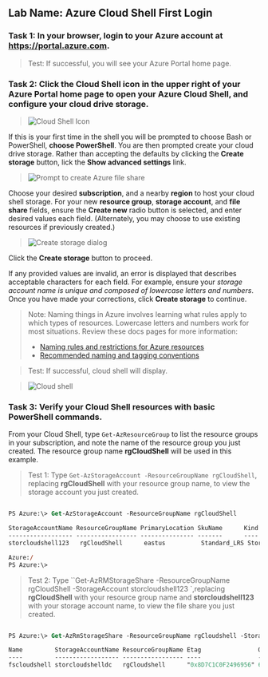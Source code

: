 ## Lab Name: Azure Cloud Shell First Login

### Task 1: In your browser, login to your Azure account at **https://portal.azure.com**.

> Test: If successful, you will see your Azure Portal home page.

### Task 2: Click the Cloud Shell icon in the upper right of your Azure Portal home page to open your Azure Cloud Shell, and configure your cloud drive storage.

> ![Cloud Shell Icon](https://i.imgur.com/nLx6dsO.png)

If this is your first time in the shell you will be prompted to choose Bash or PowerShell, **choose PowerShell**. You are then prompted create your cloud drive storage. Rather than accepting the defaults by clicking the **Create storage** button, lick the **Show advanced settings** link.



> ![Prompt to create Azure file share](https://i.imgur.com/xWWDFl0.png)



Choose your desired **subscription**, and a nearby **region** to host your cloud shell storage. For your new **resource group**, **storage account**, and **file share** fields, ensure the **Create new** radio button is selected, and enter desired values each field. (Alternately, you may choose to use existing resources if previously created.)

> ![Create storage dialog](https://i.imgur.com/W3f3M0u.png)

Click the **Create storage** button to proceed.

If any provided values are invalid, an error is displayed that describes acceptable characters for each field. For example, ensure your *storage account name is unique and composed of lowercase letters and numbers*. Once you have made your corrections, click **Create storage** to continue.

> Note: Naming things in Azure involves learning what rules apply to which types of resources. Lowercase letters and numbers work for most situations. Review these docs pages for more information:
> * [Naming rules and restrictions for Azure resources](https://docs.microsoft.com/en-us/azure/azure-resource-manager/management/resource-name-rules)
> *  [Recommended naming and tagging conventions](https://docs.microsoft.com/en-us/azure/cloud-adoption-framework/ready/azure-best-practices/naming-and-tagging) 

> Test: If successful, cloud shell will display.

> ![Cloud shell](https://i.imgur.com/t27N5kH.png)

### Task 3: Verify your Cloud Shell resources with basic PowerShell commands.

From your Cloud Shell, type `Get-AzResourceGroup` to list the resource groups in your subscription, and note the name of the resource group you just created. The resource group name **rgCloudShell** will be used in this example.

> Test 1: Type `Get-AzStorageAccount -ResourceGroupName rgCloudShell`, replacing **rgCloudShell** with your resource group name, to view the storage account you just created.

```ps

PS Azure:\> Get-AzStorageAccount -ResourceGroupName rgCloudShell

StorageAccountName ResourceGroupName PrimaryLocation SkuName      Kind      AccessTier CreationTime         ProvisioningState EnableHttpsTrafficOnly LargeFileShares
------------------ ----------------- --------------- -------      ----      ---------- ------------         ----------------- ---------------------- ---------------
storcloudshell123   rgCloudShell      eastus          Standard_LRS StorageV2 Hot        3/6/2020 11:21:39 AM Succeeded         True

Azure:/
PS Azure:\>
```

> Test 2: Type ``Get-AzRMStorageShare -ResourceGroupName rgCloudShell -StorageAccount storcloudshell123 `,replacing **rgCloudShell** with your resource group name and **storcloudshell123** with your storage account name, to view the file share you just created.

```ps

PS Azure:\> Get-AzRmStorageShare -ResourceGroupName rgCloudshell -StorageAccountName storcloudshell123

Name         StorageAccountName ResourceGroupName Etag                QuotaGiB LastModifiedTime
----         ------------------ ----------------- ----                -------- ----------------
fscloudshell storcloudshelldc   rgCloudshell      "0x8D7C1C0F2496956" 6        2020-03-06 11:24:33Z
```